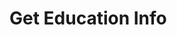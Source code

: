 # Get Education Info

<api-endpoint openapi-path="../openapi.json" endpoint="/user/education" method="get"/>